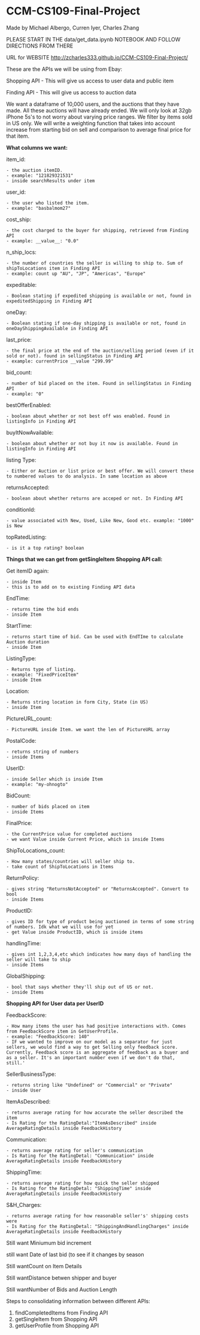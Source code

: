 # CCM-CS109-Final-Project
Made by Michael Albergo, Curren Iyer, Charles Zhang

PLEASE START IN THE data/get_data.ipynb NOTEBOOK AND FOLLOW DIRECTIONS FROM THERE

URL for WEBSITE http://zcharles333.github.io/CCM-CS109-Final-Project/

These are the APIs we will be using from Ebay:

Shopping API - This will give us access to user data and public item

Finding API - This will give us access to auction data

We want a dataframe of 10,000 users, and the auctions that they have made. All these auctions will have already ended. We will only look at 32gb iPhone 5s's to not worry about varying price ranges. We filter by items sold in US only. We will write a weighting function that takes into account increase from starting bid on sell and comparison to average final price for that item. 


**What columns we want:**

item_id: 

    - the auction itemID. 
    - example: "121829321531"
    - inside searchResults under item

user_id:

    - the user who listed the item. 
    - example: "basbalmom27"


cost_ship:
    
    - the cost charged to the buyer for shipping, retrieved from Finding API
    - example: __value__: "0.0"

n_ship_locs:
    
    - the number of countries the seller is willing to ship to. Sum of shipToLocations item in Finding API
    - example: count up "AU", "JP", "Americas", "Europe"

expeditable:
    
    - Boolean stating if expedited shipping is available or not, found in expeditedShipping in Finding API

oneDay:
    
    - Boolean stating if one-day shipping is available or not, found in oneDayShippingAvailable in Finding API

last_price: 

    - the final price at the end of the auction/selling period (even if it sold or not). found in sellingStatus in Finding API
    - example: currentPrice __value "299.99"

bid_count:

    - number of bid placed on the item. Found in sellingStatus in Finding API
    - example: "0"

bestOfferEnabled:

    - boolean about whether or not best off was enabled. Found in listingInfo in Finding API

buyItNowAvailable:
    
    - boolean about whether or not buy it now is available. Found in listingInfo in Finding API

listing Type:

    - Either or Auction or list price or best offer. We will convert these to numbered values to do analysis. In same location as above

returnsAccepted:

    - boolean about whether returns are acceped or not. In Finding API

conditionId:

    - value associated with New, Used, Like New, Good etc. example: "1000" is New

topRatedListing:

    - is it a top rating? boolean




**Things that we can get from getSingleItem Shopping API call:**

Get itemID again:

    - inside Item
    - this is to add on to existing Finding API data

EndTime:

    - returns time the bid ends
    - inside Item

StartTime:

    - returns start time of bid. Can be used with EndTIme to calculate Auction duration
    - inside Item

ListingType:

    - Returns type of listing.
    - example: "FixedPriceItem"
    - inside Item

Location:

    - Returns string location in form City, State (in US)
    - inside Item

PictureURL_count:

    - PictureURL inside Item. we want the len of PictureURL array

PostalCode:

    - returns string of numbers
    - inside Items

UserID:

    - inside Seller which is inside Item
    - example: "my-ohnogto"

BidCount:

    - number of bids placed on item
    - inside Items

FinalPrice:
    
    - the CurrentPrice value for completed auctions
    - we want Value inside Current Price, which is inside Items

ShipToLocations_count:

    - How many states/countries will seller ship to. 
    - take count of ShipToLocations in Items

ReturnPolicy:

    - gives string "ReturnsNotAccepted" or "ReturnsAccepted". Convert to bool
    - inside Items

ProductID:

    - gives ID for type of product being auctioned in terms of some string of numbers. Idk what we will use for yet
    - get Value inside ProductID, which is inside items


handlingTime:

    - gives int 1,2,3,4,etc which indicates how many days of handling the seller will take to ship
    - inside Items

GlobalShipping:

    - bool that says whether they'll ship out of US or not.
    - inside Items





**Shopping API for User data per UserID**

FeedbackScore: 

    - How many items the user has had positive interactions with. Comes from FeedbackScore item in GetUserProfile.
    - example: "FeedbackScore: 140"
    - IF we wanted to improve on our model as a separator for just sellers, we would find a way to get Selling only feedback score. Currently, Feedback score is an aggregate of feedback as a buyer and as a seller. It's an important number even if we don't do that, still.'

SellerBusinessType:

    - returns string like "Undefined" or "Commercial" or "Private"
    - inside User

ItemAsDescribed:

    - returns average rating for how accurate the seller described the item
    - Is Rating for the RatingDetal:"ItemAsDescribed" inside AverageRatingDetails inside FeedbackHistory

Communication:

    - returns average rating for seller's communication
    - Is Rating for the RatingDetal: "Communication" inside AverageRatingDetails inside FeedbackHistory

ShippingTime:

    - returns average rating for how quick the seller shipped
    - Is Rating for the RatingDetal: "ShippingTime" inside AverageRatingDetails inside FeedbackHistory


S&H_Charges:

    - returns average rating for how reasonable seller's' shipping costs were
    - Is Rating for the RatingDetal: "ShippingAndHandlingCharges" inside AverageRatingDetails inside FeedbackHistory







Still want Miniumum bid increment

still want Date of last bid (to see if it changes by season

Still wantCount on Item Details

Still wantDistance betwen shipper and buyer

Still wantNumber of Bids and Auction Length


Steps to consolidating information between different APIs:
1. findCompletedItems from Finding API
2. getSingleItem from Shopping API
3. getUserProfile from Shopping API


